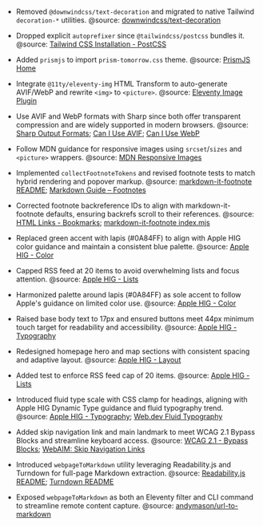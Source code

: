- Removed `@downwindcss/text-decoration` and migrated to native Tailwind `decoration-*` utilities. @source: [downwindcss/text-decoration](https://github.com/downwindcss/text-decoration)
- Dropped explicit `autoprefixer` since `@tailwindcss/postcss` bundles it. @source: [Tailwind CSS Installation - PostCSS](https://tailwindcss.com/docs/installation#postcss)
- Added `prismjs` to import `prism-tomorrow.css` theme. @source: [PrismJS Home](https://prismjs.com/)
- Integrate `@11ty/eleventy-img` HTML Transform to auto-generate AVIF/WebP and rewrite `<img>` to `<picture>`. @source: [Eleventy Image Plugin](https://www.11ty.dev/docs/plugins/image/)
- Use AVIF and WebP formats with Sharp since both offer transparent compression and are widely supported in modern browsers. @source: [Sharp Output Formats](https://sharp.pixelplumbing.com/api-output); [Can I Use AVIF](https://raw.githubusercontent.com/Fyrd/caniuse/main/features-json/avif.json); [Can I Use WebP](https://raw.githubusercontent.com/Fyrd/caniuse/main/features-json/webp.json)
- Follow MDN guidance for responsive images using `srcset`/`sizes` and `<picture>` wrappers. @source: [MDN Responsive Images](https://developer.mozilla.org/en-US/docs/Learn/HTML/Multimedia_and_embedding/Responsive_images)
- Implemented `collectFootnoteTokens` and revised footnote tests to match hybrid rendering and popover markup. @source: [markdown-it-footnote README](https://raw.githubusercontent.com/markdown-it/markdown-it-footnote/master/README.md); [Markdown Guide – Footnotes](https://www.markdownguide.org/extended-syntax/#footnotes)
- Corrected footnote backreference IDs to align with markdown-it-footnote defaults, ensuring backrefs scroll to their references. @source: [HTML Links - Bookmarks](https://www.w3schools.com/html/html_links_bookmarks.asp); [markdown-it-footnote index.mjs](https://raw.githubusercontent.com/markdown-it/markdown-it-footnote/master/index.mjs)

- Replaced green accent with lapis (#0A84FF) to align with Apple HIG color guidance and maintain a consistent blue palette. @source: [Apple HIG - Color](https://developer.apple.com/design/human-interface-guidelines/color)
- Capped RSS feed at 20 items to avoid overwhelming lists and focus attention. @source: [Apple HIG - Lists](https://developer.apple.com/design/human-interface-guidelines/lists)
- Harmonized palette around lapis (#0A84FF) as sole accent to follow Apple's guidance on limited color use. @source: [Apple HIG - Color](https://developer.apple.com/design/human-interface-guidelines/color)
- Raised base body text to 17px and ensured buttons meet 44px minimum touch target for readability and accessibility. @source: [Apple HIG - Typography](https://developer.apple.com/design/human-interface-guidelines/typography)
- Redesigned homepage hero and map sections with consistent spacing and adaptive layout. @source: [Apple HIG - Layout](https://developer.apple.com/design/human-interface-guidelines/layout)
- Added test to enforce RSS feed cap of 20 items. @source: [Apple HIG - Lists](https://developer.apple.com/design/human-interface-guidelines/lists)
- Introduced fluid type scale with CSS clamp for headings, aligning with Apple HIG Dynamic Type guidance and fluid typography trend. @source: [Apple HIG - Typography](https://developer.apple.com/design/human-interface-guidelines/typography); [Web.dev Fluid Typography](https://web.dev/fluid-typography/)
- Added skip navigation link and main landmark to meet WCAG 2.1 Bypass Blocks and streamline keyboard access. @source: [WCAG 2.1 - Bypass Blocks](https://www.w3.org/TR/WCAG21/#bypass-blocks); [WebAIM: Skip Navigation Links](https://webaim.org/techniques/skipnav/)
- Introduced `webpageToMarkdown` utility leveraging Readability.js and Turndown for full-page Markdown extraction. @source: [Readability.js README](https://raw.githubusercontent.com/mozilla/readability/master/README.md); [Turndown README](https://raw.githubusercontent.com/mixmark-io/turndown/master/README.md)
- Exposed `webpageToMarkdown` as both an Eleventy filter and CLI command to streamline remote content capture. @source: [andymason/url-to-markdown](https://github.com/andymason/url-to-markdown)
